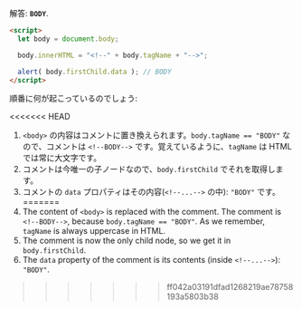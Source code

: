 解答: **`BODY`**.

```html run
<script>
  let body = document.body;

  body.innerHTML = "<!--" + body.tagName + "-->";

  alert( body.firstChild.data ); // BODY
</script>
```

順番に何が起こっているのでしょう:

<<<<<<< HEAD
1. `<body>` の内容はコメントに置き換えられます。`body.tagName == "BODY"` なので、コメントは <code>&lt;!--BODY--&gt;</code> です。覚えているように、`tagName` は HTML では常に大文字です。
2. コメントは今唯一の子ノードなので、`body.firstChild` でそれを取得します。
3. コメントの `data` プロパティはその内容(`<!--...-->` の中): `"BODY"` です。
=======
1. The content of `<body>` is replaced with the comment. The comment is `<!--BODY-->`, because `body.tagName == "BODY"`. As we remember, `tagName` is always uppercase in HTML.
2. The comment is now the only child node, so we get it in `body.firstChild`.
3. The `data` property of the comment is its contents (inside `<!--...-->`): `"BODY"`.
>>>>>>> ff042a03191dfad1268219ae78758193a5803b38
